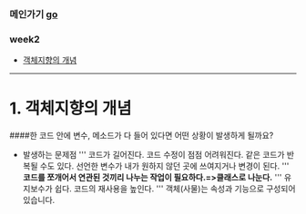### 메인가기 [go](https://github.com/hannazclass/JavaBasic/blob/master/README.md)
### week2
* [객체지향의 개념](https://github.com/hannazclass/JavaBasic/blob/master/week2/week2_1.md)

****
# 1. 객체지향의 개념
####한 코드 안에 변수, 메소드가 다 들어 있다면 어떤 상황이 발생하게 될까요?
* 발생하는 문제점
'''
  코드가 길어진다.
  코드 수정이 점점 어려워진다.
  같은 코드가 반복될 수도 있다.
  선언한 변수가 내가 원하지 않던 곳에 쓰여지거나 변경이 된다.
'''
**코드를 쪼개어서 연관된 것끼리 나누는 작업이 필요하다.=>클래스로 나눈다.**
'''
유지보수가 쉽다.
코드의 재사용을 높인다.
'''
객체(사물)는 속성과 기능으로 구성되어있습니다.
